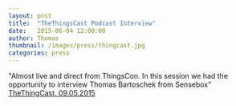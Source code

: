 ```yaml
---
layout: post
title:  "TheThingsCast Podcast Interview"
date:   2015-06-04 12:00:00
author: Thomas
thumbnail: /images/press/thingcast.jpg
categories: press
---
```

"Almost live and direct from ThingsCon. In this session we had the opportunity to interview Thomas Bartoschek from Sensebox"
<a href="https://soundcloud.com/thethingcast/" target="_blank">TheThingCast, 09.05.2015</a>

